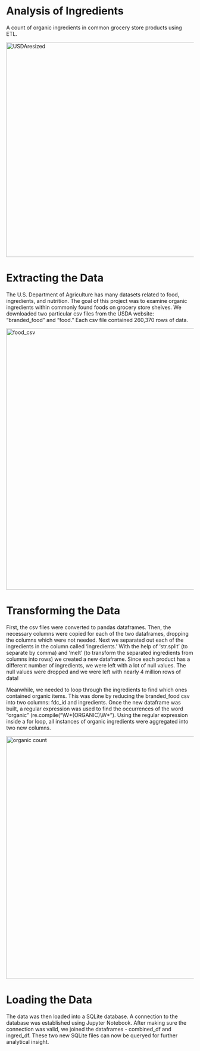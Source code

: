 
# Analysis of Ingredients
A count of organic ingredients in common grocery store products using ETL.


<img width="575" alt="USDAresized" src="https://user-images.githubusercontent.com/46386265/72936736-d4255980-3d35-11ea-8ce4-4722f15801bf.PNG">

# Extracting the Data
The U.S. Department of Agriculture has many datasets related to food, ingredients, and nutrition. The goal of this project was to examine organic ingredients within commonly found foods on grocery store shelves. We downloaded two particular csv files from the USDA website: “branded_food” and “food.” Each csv file contained 260,370 rows of data.

<img width="700" alt="food_csv" src="https://user-images.githubusercontent.com/46386265/72935846-236a8a80-3d34-11ea-8a86-f7e73fe6e19f.PNG">

# Transforming the Data
First, the csv files were converted to pandas dataframes. Then, the necessary columns were copied for each of the two dataframes, dropping the columns which were not needed. Next we separated out each of the ingredients in the column called ‘ingredients.’ With the help of ‘str.split’ (to separate by comma) and ‘melt’ (to transform the separated ingredients from columns into rows) we created a new dataframe. Since each product has a different number of ingredients, we were left with a lot of null values. The null values were dropped and we were left with nearly 4 million rows of data!

Meanwhile, we needed to loop through the ingredients to find which ones contained organic items. This was done by reducing the branded_food csv into two columns: fdc_id and ingredients. Once the new dataframe was built, a regular expression was used to find the occurrences of the word “organic” (re.compile(“\W*(ORGANIC)\W*”). Using the regular expression inside a for loop, all instances of organic ingredients were aggregated into two new columns. 

<img width="650" alt="organic count" src="https://user-images.githubusercontent.com/46386265/72994632-6f194480-3dc5-11ea-8b99-f2ee71304d29.PNG">

# Loading the Data
The data was then loaded into a SQLite database. A connection to the database was established using Jupyter Notebook. After making sure the connection was valid, we joined the dataframes - combined_df and ingred_df. These two new SQLite files can now be queryed for further analytical insight.
